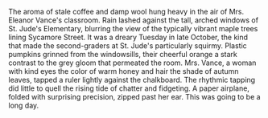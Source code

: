 The aroma of stale coffee and damp wool hung heavy in the air of Mrs. Eleanor Vance's classroom. Rain lashed against the tall, arched windows of St. Jude's Elementary, blurring the view of the typically vibrant maple trees lining Sycamore Street.  It was a dreary Tuesday in late October, the kind that made the second-graders at St. Jude's particularly squirmy.  Plastic pumpkins grinned from the windowsills, their cheerful orange a stark contrast to the grey gloom that permeated the room.  Mrs. Vance, a woman with kind eyes the color of warm honey and hair the shade of autumn leaves, tapped a ruler lightly against the chalkboard. The rhythmic tapping did little to quell the rising tide of chatter and fidgeting. A paper airplane, folded with surprising precision, zipped past her ear.  This was going to be a long day.
